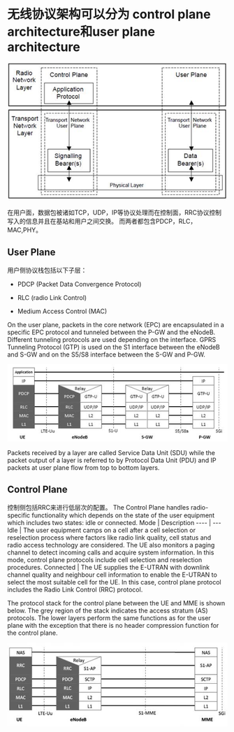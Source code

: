 # 无线协议架构可以分为 control plane architecture和user plane architecture

![协议栈架构](lte_radio_protocol_architecture.jpg)

在用户面，数据包被诸如TCP，UDP，IP等协议处理而在控制面，RRC协议控制写入的信息并且在基站和用户之间交换。
而两者都包含PDCP，RLC，MAC,PHY。

## User Plane

用户侧协议栈包括以下子层：

* PDCP (Packet Data Convergence Protocol)

* RLC (radio Link Control)

* Medium Access Control (MAC)

On the user plane, packets in the core network (EPC) are encapsulated in a specific EPC protocol and tunneled between the P-GW and the eNodeB. Different tunneling protocols are used depending on the interface. GPRS Tunneling Protocol (GTP) is used on the S1 interface between the eNodeB and S-GW and on the S5/S8 interface between the S-GW and P-GW.

![用户侧](lte_user_plane.jpg)

Packets received by a layer are called Service Data Unit (SDU) while the packet output of a layer is referred to by Protocol Data Unit (PDU) and IP packets at user plane flow from top to bottom layers.

## Control Plane

控制侧包括RRC来进行低层次的配置。
The Control Plane handles radio-specific functionality which depends on the state of the user equipment which includes two states: idle or connected.
Mode | Description
---- | ---
Idle | The user equipment camps on a cell after a cell selection or reselection process where factors like radio link quality, cell status and radio access technology are considered. The UE also monitors a paging channel to detect incoming calls and acquire system information. In this mode, control plane protocols include cell selection and reselection procedures.
Connected | The UE supplies the E-UTRAN with downlink channel quality and neighbour cell information to enable the E-UTRAN to select the most suitable cell for the UE. In this case, control plane protocol includes the Radio Link Control (RRC) protocol.

The protocol stack for the control plane between the UE and MME is shown below. The grey region of the stack indicates the access stratum (AS) protocols. The lower layers perform the same functions as for the user plane with the exception that there is no header compression function for the control plane.

![控制侧](lte_control_plane.jpg)
